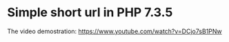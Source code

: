 # Simple short url in PHP 7.3.5
The video demostration: https://www.youtube.com/watch?v=DCjo7sB1PNw
